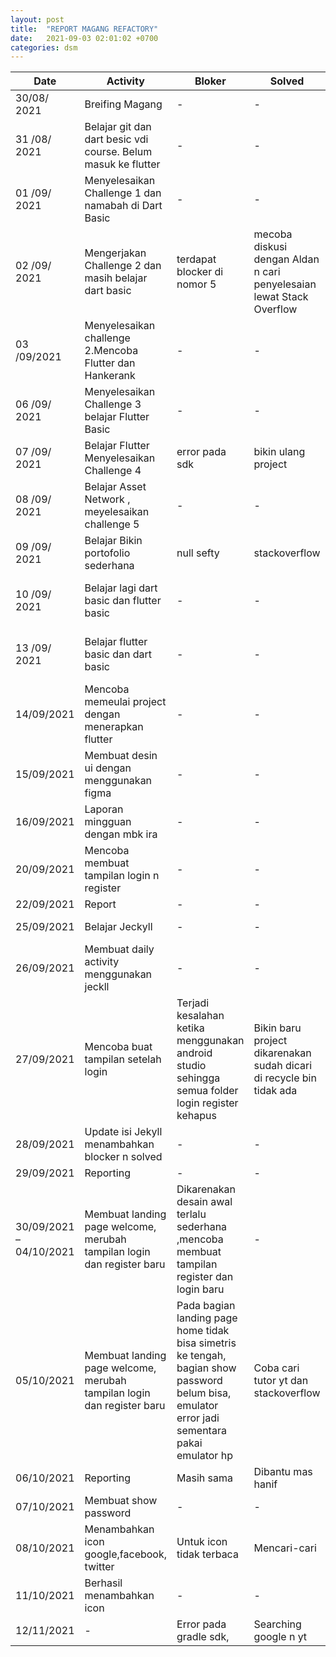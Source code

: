 ```yaml
---
layout: post
title:  "REPORT MAGANG REFACTORY"
date:   2021-09-03 02:01:02 +0700
categories: dsm
---
```

| Date | Activity | Bloker | Solved | Repository |
| --- | --- | --- | --- | --- |
| 30/08/ 2021 | Breifing Magang | - | - | - |
| 31 /08/ 2021 | Belajar git dan dart besic vdi course. Belum masuk ke flutter | - | - | [https://github.com/thefvnday/Dart\_Basic.git](https://github.com/thefvnday/Dart_Basic.git) |
| 01 /09/ 2021 | Menyelesaikan Challenge 1 dan namabah di Dart Basic | - | - | [https://github.com/thefvnday/RefactoryChallengeDay1Portofolio.github.io.git](https://github.com/thefvnday/RefactoryChallengeDay1Portofolio.github.io.git) |
| 02 /09/ 2021 | Mengerjakan Challenge 2 dan masih belajar dart basic | terdapat blocker di nomor 5 | mecoba diskusi dengan Aldan n cari penyelesaian lewat Stack Overflow | [https://github.com/thefvnday/RefactoryChallengeDay2.git](https://github.com/thefvnday/RefactoryChallengeDay2.git) |
| 03 /09/2021 | Menyelesaikan challenge 2.Mencoba Flutter dan Hankerank | - | - | [https://github.com/thefvnday/RefactoryChallengeDay2.git](https://github.com/thefvnday/RefactoryChallengeDay2.git) |
| 06 /09/ 2021 | Menyelesaikan Challenge 3 belajar Flutter Basic | - | - | [https://github.com/thefvnday/RefactoryChallengeDay3.git](https://github.com/thefvnday/RefactoryChallengeDay3.git) |
| 07 /09/ 2021 | Belajar Flutter Menyelesaikan Challenge 4 | error pada sdk | bikin ulang project | [https://github.com/thefvnday/RefactoryChallengeDay4.git](https://github.com/thefvnday/RefactoryChallengeDay4.git) |
| 08 /09/ 2021 | Belajar Asset Network , meyelesaikan challenge 5 | - | - | [https://github.com/thefvnday/RefactoryChallengeDay5.git](https://github.com/thefvnday/RefactoryChallengeDay5.git) |
| 09 /09/ 2021 | Belajar Bikin portofolio sederhana | null sefty | stackoverflow | [https://github.com/thefvnday/Flutter\_Portofolio.git](https://github.com/thefvnday/Flutter_Portofolio.git) |
| 10 /09/ 2021 | Belajar lagi dart basic dan flutter basic | - | - | [https://github.com/thefvnday/Flutter\_Basic.git](https://github.com/thefvnday/Flutter_Basic.git) \*\*\*[https://github.com/thefvnday/Dart\_Basic.git](https://github.com/thefvnday/Dart_Basic.git) |
| 13 /09/ 2021 | Belajar flutter basic dan dart basic | - | - | [https://github.com/thefvnday/Flutter\_Basic.git](https://github.com/thefvnday/Flutter_Basic.git) \*\*\*[https://github.com/thefvnday/Dart\_Basic.git](https://github.com/thefvnday/Dart_Basic.git) |
| 14/09/2021 | Mencoba memeulai project dengan menerapkan flutter | - | - | - |
| 15/09/2021 | Membuat desin ui dengan menggunakan figma | - | - | [https://www.figma.com/file/nhi9P4tYBLu5l8oorslkq1/MobileOnlineStore?node-id=0%3A1](https://www.figma.com/file/nhi9P4tYBLu5l8oorslkq1/MobileOnlineStore?node-id=0%3A1) |
| 16/09/2021 | Laporan mingguan dengan mbk ira | - | - | - |
| 20/09/2021 | Mencoba membuat tampilan login n register | - | - | [https://github.com/thefvnday/Shoes-Mobile.git](https://github.com/thefvnday/Shoes-Mobile.git) |
| 22/09/2021 | Report | - | - | - |
| 25/09/2021 | Belajar Jeckyll | - | - | [https://github.com/thefvnday/magang-refactory.git](https://github.com/thefvnday/magang-refactory.git) |
| 26/09/2021 | Membuat daily activity menggunakan jeckll | - | - | [https://github.com/thefvnday/magang-refactory.git](https://github.com/thefvnday/magang-refactory.git) |
| 27/09/2021 | Mencoba buat tampilan setelah login | Terjadi kesalahan ketika menggunakan android studio sehingga semua folder login register kehapus | Bikin baru project dikarenakan sudah dicari di recycle bin tidak ada | [https://github.com/thefvnday/Shoes-Mobile.git](https://github.com/thefvnday/Shoes-Mobile.git) |
| 28/09/2021 | Update isi Jekyll menambahkan blocker n solved | - | - | [https://github.com/thefvnday/magang-refactory.git](https://github.com/thefvnday/magang-refactory.git) |
| 29/09/2021 | Reporting | - | - | - |
| 30/09/2021 – 04/10/2021 | Membuat landing page welcome, merubah tampilan login dan register baru | Dikarenakan desain awal terlalu sederhana ,mencoba membuat tampilan register dan login baru | - | - |
| 05/10/2021 | Membuat landing page welcome, merubah tampilan login dan register baru | Pada bagian landing page home tidak bisa simetris ke tengah, bagian show password belum bisa, emulator error jadi sementara pakai emulator hp | Coba cari tutor yt dan stackoverflow | - |
| 06/10/2021 | Reporting | Masih sama | Dibantu mas hanif | - |
| 07/10/2021 | Membuat show password | - | - | [https://github.com/thefvnday/Shoes-Frontend-Flutter.git](https://github.com/thefvnday/Shoes-Frontend-Flutter.git) |
| 08/10/2021 | Menambahkan icon google,facebook, twitter | Untuk icon tidak terbaca | Mencari-cari | [https://github.com/thefvnday/Shoes-Frontend-Flutter.git](https://github.com/thefvnday/Shoes-Frontend-Flutter.git) |
| 11/10/2021 | Berhasil menambahkan icon | - | - | [https://github.com/thefvnday/Shoes-Frontend-Flutter.git](https://github.com/thefvnday/Shoes-Frontend-Flutter.git) |
| 12/11/2021 | - | Error pada gradle sdk, | Searching google n yt | - |